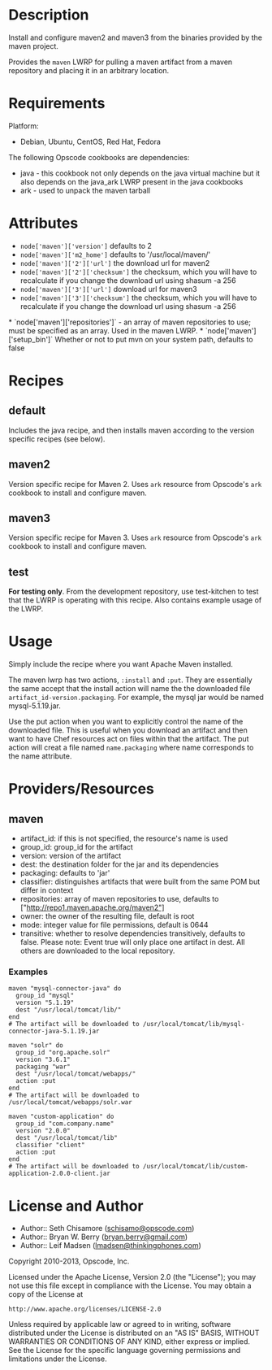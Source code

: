 Description
===========

Install and configure maven2 and maven3 from the binaries provided by
the maven project.

Provides the `maven` LWRP for pulling a maven artifact from a maven
repository and placing it in an arbitrary location.

Requirements
============

Platform:

* Debian, Ubuntu, CentOS, Red Hat, Fedora

The following Opscode cookbooks are dependencies:

* java - this cookbook not only depends on the java virtual machine
  but it also depends on the java_ark LWRP present in the java cookbooks
* ark - used to unpack the maven tarball

Attributes
==========

* `node['maven']['version']`  defaults to 2
* `node['maven']['m2_home']`  defaults to  '/usr/local/maven/'
* `node['maven']['2']['url']`  the download url for maven2
* `node['maven']['2']['checksum']`  the checksum, which you will have
 to recalculate if you change the download url using shasum -a 256 <file>
* `node['maven']['3']['url']` download url for maven3
* `node['maven']['3']['checksum']` the checksum, which you will have
 to recalculate if you change the download url using shasum -a 256
 <file>
* `node['maven']['repositories']` - an array of maven repositories to
  use; must be specified as an array. Used in the maven LWRP.
* `node['maven']['setup_bin']` Whether or not to put mvn on your
 system path, defaults to false

Recipes
=======

## default

Includes the java recipe, and then installs maven according to the
version specific recipes (see below).

## maven2

Version specific recipe for Maven 2. Uses `ark` resource from
Opscode's `ark` cookbook to install and configure maven.

## maven3

Version specific recipe for Maven 3. Uses `ark` resource from
Opscode's `ark` cookbook to install and configure maven.

## test

**For testing only**. From the development repository, use test-kitchen to
test that the LWRP is operating with this recipe. Also contains
example usage of the LWRP.

Usage
=====

Simply include the recipe where you want Apache Maven installed.

The maven lwrp has two actions, `:install` and `:put`. They are
essentially the same accept that the install action will name the the
downloaded file `artifact_id-version.packaging`. For example, the
mysql jar would be named mysql-5.1.19.jar.

Use the put action when you want to explicitly control the name of the
downloaded file. This is useful when you download an artifact and then
want to have Chef resources act on files within that the artifact. The
put action will creat a file named `name.packaging` where name
corresponds to the name attribute.

Providers/Resources
===================

## maven

* artifact_id: if this is not specified, the resource's name is used
* group_id: group_id for the artifact
* version: version of the artifact
* dest: the destination folder for the jar and its dependencies
* packaging: defaults to 'jar'
* classifier: distinguishes artifacts that were built from the same POM but differ in context
* repositories: array of maven repositories to use, defaults to
 ["http://repo1.maven.apache.org/maven2"]
* owner: the owner of the resulting file, default is root
* mode: integer value for file permissions, default is 0644
* transitive: whether to resolve dependencies transitively, defaults to false. Please note: Event true will only place one artifact in dest. All others are downloaded to the local repository.

### Examples

    maven "mysql-connector-java" do
      group_id "mysql"
      version "5.1.19"
      dest "/usr/local/tomcat/lib/"
    end
    # The artifact will be downloaded to /usr/local/tomcat/lib/mysql-connector-java-5.1.19.jar

    maven "solr" do
      group_id "org.apache.solr"
      version "3.6.1"
      packaging "war"
      dest "/usr/local/tomcat/webapps/"
      action :put
    end
    # The artifact will be downloaded to /usr/local/tomcat/webapps/solr.war

    maven "custom-application" do
      group_id "com.company.name"
      version "2.0.0"
      dest "/usr/local/tomcat/lib"
      classifier "client"
      action :put
    end
    # The artifact will be downloaded to /usr/local/tomcat/lib/custom-application-2.0.0-client.jar

License and Author
==================

- Author:: Seth Chisamore (<schisamo@opscode.com>)
- Author:: Bryan W. Berry (<bryan.berry@gmail.com>)
- Author:: Leif Madsen (<lmadsen@thinkingphones.com>)

Copyright 2010-2013, Opscode, Inc.

Licensed under the Apache License, Version 2.0 (the "License");
you may not use this file except in compliance with the License.
You may obtain a copy of the License at

    http://www.apache.org/licenses/LICENSE-2.0

Unless required by applicable law or agreed to in writing, software
distributed under the License is distributed on an "AS IS" BASIS,
WITHOUT WARRANTIES OR CONDITIONS OF ANY KIND, either express or implied.
See the License for the specific language governing permissions and
limitations under the License.
